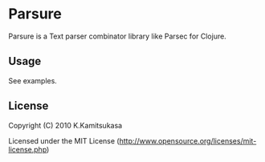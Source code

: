 # Parsure

Parsure is a Text parser combinator library like Parsec for Clojure.

## Usage

See examples.

## License

Copyright (C) 2010 K.Kamitsukasa

Licensed under the MIT License (http://www.opensource.org/licenses/mit-license.php)
